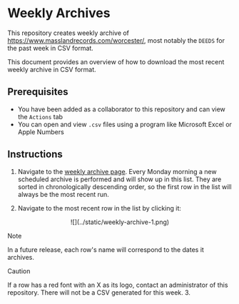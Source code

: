 # Weekly Archives

This repository creates weekly archive of
https://www.masslandrecords.com/worcester/, most notably the `DEEDS` for the
past week in CSV format.

This document provides an overview of how to download the most recent weekly
archive in CSV format.

## Prerequisites

- You have been added as a collaborator to this repository and can view the
  `Actions` tab
- You can open and view `.csv` files using a program like Microsoft Excel or
  Apple Numbers

## Instructions

1. Navigate to the [weekly archive
   page](https://github.com/jakemingolla/worcester-deed-archive/actions/workflows/scheduled-run.yaml).
   Every Monday morning a new scheduled archive is performed and will show up in
   this list. They are sorted in chronologically descending order, so the first row
   in the list will always be the most recent run.

2. Navigate to the most recent row in the list by clicking it:

<div align="center">
![](../static/weekly-archive-1.png)
</div>

> [!NOTE]
> In a future release, each row's name will correspond to the dates it archives.

> [!CAUTION]
> If a row has a red font with an X as its logo, contact an administrator of
> this repository. There will not be a CSV generated for this week. 3.
